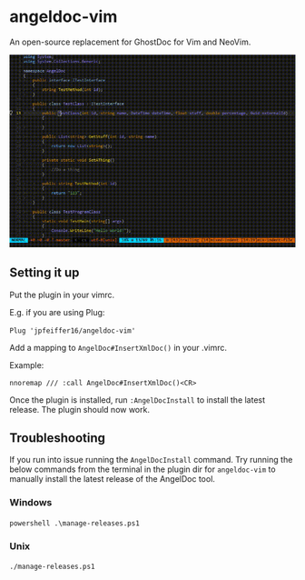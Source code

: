# angeldoc-vim

An open-source replacement for GhostDoc for Vim and NeoVim.

![Demo](assets/AngelDoc.gif)


## Setting it up
Put the plugin in your vimrc.

E.g. if you are using Plug:

`Plug 'jpfeiffer16/angeldoc-vim'`

Add a mapping to `AngelDoc#InsertXmlDoc()` in your .vimrc.

Example:
```
nnoremap /// :call AngelDoc#InsertXmlDoc()<CR>
```

Once the plugin is installed, run `:AngelDocInstall` to install the latest release.
The plugin should now work.

## Troubleshooting
If you run into issue running the `AngelDocInstall` command. Try running the below commands from the terminal in the plugin dir for `angeldoc-vim` to manually install the latest release of the AngelDoc tool.

### Windows

`powershell .\manage-releases.ps1`

### Unix

`./manage-releases.ps1`
